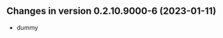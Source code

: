 




<!-- NEWS.md was auto-generated by NEWS.Rmd. Please DO NOT edit by hand!-->

## Changes in version 0.2.10.9000-6 (2023-01-11)

- dummy
